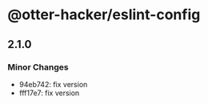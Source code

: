# @otter-hacker/eslint-config

## 2.1.0

### Minor Changes

- 94eb742: fix version
- fff17e7: fix version
